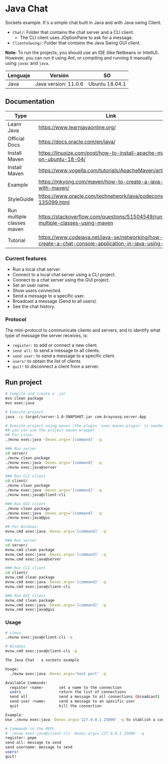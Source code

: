 # Java Chat
Sockets example. It's a simple chat built in Java and with Java swing Client.

- `Chat/`: Folder that contains the chat server and a CLI client.
  -  The CLI client uses JOptionPane to ask for a message.
- `ClienteSwing/`: Folder that contains the Java Swing GUI client.

**Note**: To run the projects, you should use an IDE (like Netbeans or IntelliJ). However, you can run it using Ant, or compiling and running it manually using `javac` and `java`.

| Lenguaje | Versión              | SO             |
| -------- | -------------------- | -------------- |
| Java     | Java version: 11.0.6 | Ubuntu 18.04.1 |

## Documentation

| Type                       | Link                                                         |
| -------------------------- | ------------------------------------------------------------ |
| Learn Java                 | https://www.learnjavaonline.org/                             |
| Official Docs              | https://docs.oracle.com/en/java/                             |
| Install Maven              | https://linuxize.com/post/how-to-install-apache-maven-on-ubuntu-18-04/ |
| Install Maven              | https://www.vogella.com/tutorials/ApacheMaven/article.html   |
| Example                    | https://mkyong.com/maven/how-to-create-a-java-project-with-maven/ |
| StyleGuide                 | https://www.oracle.com/technetwork/java/codeconventions-135099.html |
| Run multiple classes maven | https://stackoverflow.com/questions/51504549/run-multiple-classes-using-maven |
| Tutorial                   | https://www.codejava.net/java-se/networking/how-to-create-a-chat-console-application-in-java-using-socket |

### Current features
- Run a local chat server.
- Connect to a local chat server using a CLI project.
- Connect to a chat server using the GUI project.
- Set an user name.
- Show users connected.
- Send a message to a specific user.
- Broadcast a message (Send to all users).
- See the chat history.

### Protocol
The mini-protocol to communicate clients and servers, and to identify what type of message the server receives, is:
- `register:` to add or connect a new client.
- `send all:` to send a message to all clients.
- `send user:` to send a message to a specific client.
- `users!` to obtain the list of clients
- `quit!` to disconnect a client from a server.

## Run project
```bash
# Compile and create a .jar
mvn clean package
mvn exec:java

# Execute project
java -cp target/server-1.0-SNAPSHOT.jar com.brayvasq.server.App

# Execute project using maven (the plugin 'exec-maven-plugin' is needed)
## you can use the project maven wrapper
## For Linux:
./mvnw exec:java -Dexec.args='[command]' -q

### Run server
cd server/
./mvnw clean package
./mvnw exec:java -Dexec.args='[command]' -q
./mvnw exec:java@server

### Run CLI client
cd client/
./mvnw clean package
./mvnw exec:java -Dexec.args='[command]' -q
./mvnw exec:java@client-cli

### Run GUI client
./mvnw clean package
./mvnw exec:java -Dexec.args='[command]' -q
./mvnw exec:java@gui

## For Windows:
mvnw.cmd exec:java -Dexec.args='[command]' -q

### Run server
cd server/
mvnw.cmd clean package
mvnw.cmd exec:java -Dexec.args='[command]' -q
mvnw.cmd exec:java@server

### Run CLI client
cd client/
mvnw.cmd clean package
mvnw.cmd exec:java -Dexec.args='[command]' -q
mvnw.cmd exec:java@client-cli

### Run GUI client
mvnw.cmd clean package
mvnw.cmd exec:java -Dexec.args='[command]' -q
mvnw.cmd exec:java@gui
```

### Usage

```bash
# Linux
./mvnw exec:java@client-cli -q

# Windows
mvnw.cmd exec:java@client-cli -q

The Java Chat - a sockets example

Usage:
  ./mvnw exec:java -Dexec.args='host port' -q

Available Commands:
  register <name>       set a name to the connection
  users                 return the list of connections
  send all              send a message to all connections (broadcast)
  send user <name>      send a message to an specific user
  quit                  kill the connection

Example:
Use ./mvnw exec:java -Dexec.args='127.0.0.1 25000' -q to stablish a connection
```

```bash
# Commands in the REPL
# ./mvnw exec:java@client-cli -Dexec.args='127.0.0.1 25000' -q
register: pepe
send all: message to send
send username: message to send
users!
quit!
```

